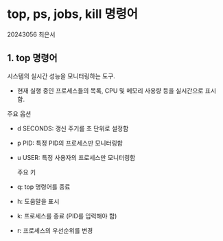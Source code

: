 # top, ps, jobs, kill 명령어
20243056 최은서

## 1. top 명령어
시스템의 실시간 성능을 모니터링하는 도구. 
- 현재 실행 중인 프로세스들의 목록, CPU 및 메모리 사용량 등을 실시간으로 표시함.

 주요 옵션
* d SECONDS: 갱신 주기를 초 단위로 설정함
* p PID: 특정 PID의 프로세스만 모니터링함
* u USER: 특정 사용자의 프로세스만 모니터링함
  
  주요 키
* q: top 명령어를 종료
* h: 도움말을 표시
* k: 프로세스를 종료 (PID를 입력해야 함)
* r: 프로세스의 우선순위를 변경

